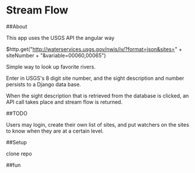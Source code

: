 Stream Flow
===========

##About

This app uses the USGS API the angular way

$http.get("http://waterservices.usgs.gov/nwis/iv/?format=json&sites=" + siteNumber + "&variable=00060,00065")

Simple way to look up favorite rivers. 

Enter in USGS's 8 digit site number, and the sight description and number persists to a Django data base. 

When the sight description that is retrieved from the database is clicked, an API call takes place and stream flow is returned.

##TODO

Users may login, create their own list of sites, and put watchers on the sites to know when they are at a certain level. 

##Setup 

clone repo

##fun



